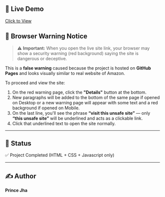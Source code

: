 ## 🚀 Live Demo
[Click to View](https://pjha91275.github.io/Digital-Clock/)

## 🛑 Browser Warning Notice

> ⚠️ **Important:** When you open the live site link, your browser may show a security warning (red background) saying the site is dangerous or deceptive.

This is a **false warning** caused because the project is hosted on **GitHub Pages** and looks visually similar to real website of Amazon.

To proceed and view the site:

1. On the red warning page, click the **"Details"** button at the bottom.  
2. New paragraphs will be added to the bottom of the same page if opened on Desktop or a new warning page will appear with some text and a red background if opened on Mobile.  
3. On the last line, you'll see the phrase **“visit this unsafe site”** — only **“this unsafe site”** will be underlined and acts as a clickable link.  
4. Click that underlined text to open the site normally.

---
## 📌 Status
✅ Project Completed (HTML + CSS + Javascript only)

---

## ✍️ Author
**Prince Jha**

